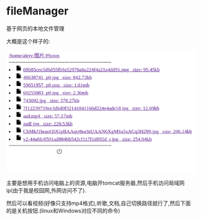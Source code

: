 # fileManager
基于网页的本地文件管理

大概是这个样子的:

![](https://raw.githubusercontent.com/sample29901/image/master/20181030214043.png)

主要是想用手机访问电脑上的资源,电脑开tomcat服务器,然后手机访问局域网ip(由于我是校园网,外网访问不了).

然后可以看视频(好像只支持mp4格式),听歌,文档,自己切换路径就行了,然后下面的是关机按钮.(linux和Windows对应不同的命令)
